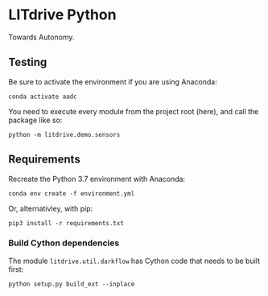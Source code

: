 # LITdrive Python

Towards Autonomy.

## Testing

Be sure to activate the environment if you are using Anaconda:

    conda activate aadc

You need to execute every module from the project root (here), and call the package like so:

    python -m litdrive.demo.sensors

## Requirements

Recreate the Python 3.7 environment with Anaconda:

	conda env create -f environment.yml
	
Or, alternativley, with pip:

    pip3 install -r requirements.txt

### Build Cython dependencies

The module `litdrive.util.darkflow` has Cython code that needs to be built first:

	python setup.py build_ext --inplace
